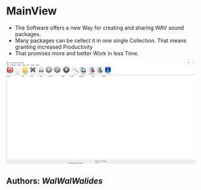 # MainView
- The Software offers a new Way for creating and sharing WAV sound packages. 
- Many packages can be cellect it in one single Collection. 
That means granting increased Productivity 
- That promises more and better Work in less Time.

![](Img/MainView.png)


**Authors:**  *WalWalWalides*
------





    



